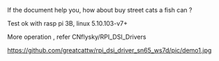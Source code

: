 If the document help you, how about buy street cats a fish can ?


Test ok with rasp pi 3B, linux 5.10.103-v7+


More operation , refer CNflysky/RPI_DSI_Drivers


https://github.com/greatcattw/rpi_dsi_driver_sn65_ws7d/pic/demo1.jpg

